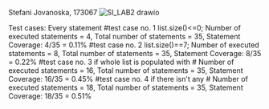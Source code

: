 Stefani Jovanoska, 173067
![SI_LAB2 drawio](https://user-images.githubusercontent.com/62565245/171739444-a3a88d19-a5cc-461e-90ac-618a8d697884.png)

Test cases:
Every statement #test case no. 1 list.size()<=0; 
Number of executed statements = 4, 
Total number of statements = 35, 
Statement Coverage: 4/35 = 0.11% 
#test case no. 2 list.size()==7; 
Number of executed statements = 8, 
Total number of statements = 35, 
Statement Coverage: 8/35 = 0.22%
#test case no. 3 if whole list is populated with # Number of executed statements = 16, Total number of statements = 35, Statement Coverage: 16/35 = 0.45%
#test case no. 4 if there isn't any # Number of executed statements = 18, Total number of statements = 35, Statement Coverage: 18/35 = 0.51%
